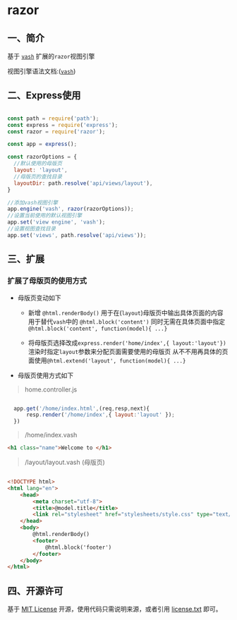 # razor

## 一、简介

基于 <a href="https://github.com/kirbysayshi/vash">`vash`</a> 扩展的`razor`视图引擎

视图引擎语法文档:(<a href="https://github.com/kirbysayshi/vash">`vash`</a>)

## 二、Express使用

```js

const path = require('path');
const express = require('express');
const razor = require('razor');

const app = express();

const razorOptions = {
  //默认使用的母版页
  layout: 'layout',
  //母版页的查找目录
  layoutDir: path.resolve('api/views/layout'),
}

//添加vash视图引擎
app.engine('vash', razor(razorOptions));
//设置当前使用的默认视图引擎
app.set('view engine', 'vash');
//设置视图查找目录
app.set('views', path.resolve('api/views'));

```

## 三、扩展

### 扩展了母版页的使用方式

* 母版页变动如下

    * 新增 `@html.renderBody()` 用于在(`layout`)母版页中输出具体页面的内容 用于替代`vash`中的 `@html.block('content')` 同时无需在具体页面中指定`@html.block('content', function(model){ ...}` 

    * 将母版页选择改成`express.render('home/index',{ layout:'layout'})` 渲染时指定`layout`参数来分配页面需要使用的母版页 从不不用再具体的页面使用`@html.extend('layout', function(model){ ...}`

* 母版页使用方式如下

> home.controller.js

```js

  app.get('/home/index.html',(req,resp,next){
      resp.render('/home/index',{ layout:'layout' });
  })

```

> /home/index.vash

```html
<h1 class="name">Welcome to </h1>
```

> /layout/layout.vash (母版页)

```html

<!DOCTYPE html>
<html lang="en">
    <head>
        <meta charset="utf-8">
        <title>@model.title</title>
        <link rel="stylesheet" href="stylesheets/style.css" type="text/css" media="screen" charset="utf-8">
    </head>
    <body>
        @html.renderBody()
        <footer>
            @html.block('footer')
        </footer>
    </body>
</html>

```

## 四、开源许可

基于 [MIT License](http://zh.wikipedia.org/wiki/MIT_License) 开源，使用代码只需说明来源，或者引用 [license.txt](https://github.com/sofish/typo.css/blob/master/license.txt) 即可。